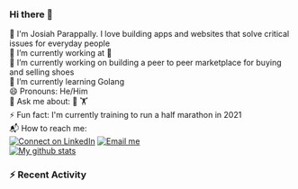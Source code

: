 ### Hi there 👋

<!--
**parappally/parappally** is a ✨ _special_ ✨ repository because its `README.md` (this file) appears on your GitHub profile.

Here are some ideas to get you started:

- 🔭 I’m currently working on ...
- 🌱 I’m currently learning ...
- 👯 I’m looking to collaborate on ...
- 🤔 I’m looking for help with ...
- 💬 Ask me about ...
- 📫 How to reach me: ...
- 😄 Pronouns: ...
- ⚡ Fun fact: ...
-->

🐲  I'm Josiah Parappally. I love building apps and websites that solve critical issues for everyday people <br>
💼  I’m currently working at  <br>
🔭  I’m currently working on building a peer to peer marketplace for buying and selling shoes <br>
🌱  I’m currently learning Golang <br>
😄  Pronouns: He/Him <br>
💬  Ask me about: 🏀 🏋️ <br>
⚡  Fun fact: I'm currently training to run a half marathon in 2021 <br>
📬  How to reach me: <br>
[![Connect on LinkedIn](https://img.shields.io/badge/--linkedin?label=LinkedIn&logo=LinkedIn&style=social)](https://www.linkedin.com/in/parappally/)
[![Email me](https://img.shields.io/badge/--gmail?label=Gmail&logo=Gmail&style=social)](mailto:josiahparappally@gmail.com) <br>
[![My github stats](https://github-readme-stats.vercel.app/api?username=parappally&count_private=true)](https://github.com/anuraghazra/github-readme-stats)

### :zap: Recent Activity

<!--START_SECTION:activity-->







<!--END_SECTION:activity-->

